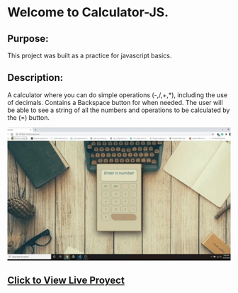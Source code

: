 # Welcome to Calculator-JS.
## Purpose: 
This project was built as a  practice for javascript basics.
## Description:
A calculator where you can do simple operations (-,/,+,*), including the use of decimals. Contains a Backspace button for when needed. The user will be able to see a string of all the numbers and operations to be calculated by the (=) button.

<img src="calculatordemo.gif" height="300" style="object-fit:cover;" >

## [Click to View Live Proyect](https://ajprogramdev.github.io/Calculator-JS/)







